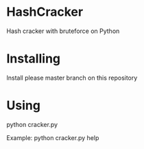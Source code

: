 # HashCracker
Hash cracker with bruteforce on Python

# Installing
Install please master branch on this repository

# Using
python cracker.py <command> <options>

Example:
python cracker.py help
